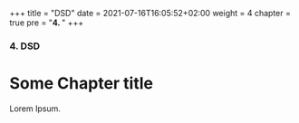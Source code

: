 +++
title = "DSD"
date = 2021-07-16T16:05:52+02:00
weight = 4
chapter = true
pre = "<b>4. </b>"
+++

### 4. DSD

# Some Chapter title

Lorem Ipsum.